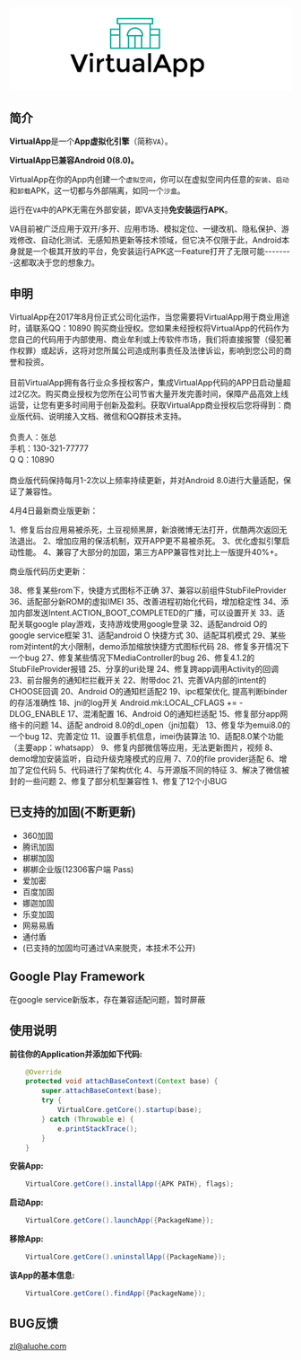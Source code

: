 [![VA banner](https://raw.githubusercontent.com/asLody/VirtualApp/master/Logo.png)](https://github.com/asLody/VirtualApp)

简介
---
**VirtualApp**是一个**App虚拟化引擎**（简称`VA`）。

**VirtualApp已兼容Android 0(8.0)。**

VirtualApp在你的App内创建一个`虚拟空间`，你可以在虚拟空间内任意的`安装`、`启动`和`卸载`APK，这一切都与外部隔离，如同一个`沙盒`。

运行在`VA`中的APK无需在外部安装，即VA支持**免安装运行APK**。

VA目前被广泛应用于双开/多开、应用市场、模拟定位、一键改机、隐私保护、游戏修改、自动化测试、无感知热更新等技术领域，但它决不仅限于此，Android本身就是一个极其开放的平台，免安装运行APK这一Feature打开了无限可能--------这都取决于您的想象力。

申明
---
VirtualApp在2017年8月份正式公司化运作，当您需要将VirtualApp用于商业用途时，请联系QQ：10890 购买商业授权。您如果未经授权将VirtualApp的代码作为您自己的代码用于内部使用、商业牟利或上传软件市场，我们将直接报警（侵犯著作权罪）或起诉，这将对您所属公司造成刑事责任及法律诉讼，影响到您公司的商誉和投资。<br/>
<br/>
目前VirtualApp拥有各行业众多授权客户，集成VirtualApp代码的APP日启动量超过2亿次。购买商业授权为您所在公司节省大量开发完善时间，保障产品高效上线运营，让您有更多时间用于创新及盈利。获取VirtualApp商业授权后您将得到：商业版代码、说明接入文档、微信和QQ群技术支持。<br/>
<br/>
负责人：张总<br/>
手机：130-321-77777<br/>
Q Q：10890<br/>
<br/>
商业版代码保持每月1-2次以上频率持续更新，并对Android 8.0进行大量适配，保证了兼容性。<br/>


4月4日最新商业版更新：

1、修复后台应用易被杀死，土豆视频黑屏，新浪微博无法打开，优酷两次返回无法退出。
2、增加应用的保活机制，双开APP更不易被杀死。
3、优化虚拟引擎启动性能。
4、兼容了大部分的加固，第三方APP兼容性对比上一版提升40%+。

商业版代码历史更新：

38、修复某些rom下，快捷方式图标不正确
37、兼容以前组件StubFileProvider
36、适配部分新ROM的虚拟IMEI
35、改善进程初始化代码，增加稳定性
34、添加内部发送Intent.ACTION_BOOT_COMPLETED的广播，可以设置开关
33、适配关联google play游戏，支持游戏使用google登录
32、适配android O的google service框架
31、适配android O 快捷方式
30、适配耳机模式
29、某些rom对intent的大小限制，demo添加缩放快捷方式图标代码
28、修复多开情况下一个bug
27、修复某些情况下MediaController的bug
26、修复4.1.2的StubFileProvider报错
25、分享的uri处理
24、修复跨app调用Activity的回调
23、前台服务的通知栏拦截开关
22、附带doc
21、完善VA内部的intent的CHOOSE回调
20、Android O的通知栏适配2
19、ipc框架优化, 提高判断binder的存活准确性
18、jni的log开关 Android.mk:LOCAL_CFLAGS += -DLOG_ENABLE
17、混淆配置
16、Android O的通知栏适配
15、修复部分app网络卡的问题
14、适配 android 8.0的dl_open（jni加载）
13、修复华为emui8.0的一个bug
12、完善定位
11、设置手机信息，imei伪装算法
10、适配8.0某个功能（主要app：whatsapp）
9、修复内部微信等应用，无法更新图片，视频
8、demo增加安装监听，自动升级克隆模式的应用
7、7.0的file provider适配
6、增加了定位代码
5、代码进行了架构优化
4、与开源版不同的特征
3、解决了微信被封的一些问题
2、修复了部分机型兼容性
1、修复了12个小BUG


已支持的加固(不断更新)
----------
* 360加固
* 腾讯加固
* 梆梆加固
* 梆梆企业版(12306客户端 Pass)
* 爱加密
* 百度加固
* 娜迦加固
* 乐变加固
* 网易易盾
* 通付盾
* (已支持的加固均可通过VA来脱壳，本技术不公开)


Google Play Framework
-----------
在google service新版本，存在兼容适配问题，暂时屏蔽


使用说明
----------

**前往你的Application并添加如下代码:**
```java
    @Override
    protected void attachBaseContext(Context base) {
        super.attachBaseContext(base);
        try {
            VirtualCore.getCore().startup(base);
        } catch (Throwable e) {
            e.printStackTrace();
        }
    }
```
**安装App:**
```java
    VirtualCore.getCore().installApp({APK PATH}, flags);
```
**启动App:**
```java
    VirtualCore.getCore().launchApp({PackageName});
```
**移除App:**
```java
    VirtualCore.getCore().uninstallApp({PackageName});
```
**该App的基本信息:**
```java
    VirtualCore.getCore().findApp({PackageName});
```

BUG反馈
------------
zl@aluohe.com
